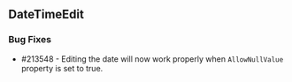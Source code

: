## DateTimeEdit

### Bug Fixes

* \#213548 - Editing the date will now work properly when `AllowNullValue` property is set to true.